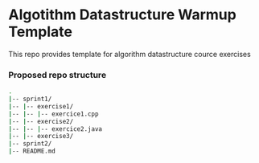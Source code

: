 # Algotithm Datastructure Warmup Template  
This repo provides template for algorithm datastructure cource exercises

### Proposed repo structure
```bash
.
|-- sprint1/
|-- |-- exercise1/
|-- |-- |-- exercice1.cpp
|-- |-- exercise2/
|-- |-- |-- exercice2.java
|-- |-- exercise3/
|-- sprint2/
|-- README.md
```
